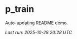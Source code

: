 # p_train

Auto-updating README demo.

<!--START_SECTION:status-->
_Last run: 2025-10-28 20:28 UTC_
<!--END_SECTION:status-->














































































































































































































































































































































































































































































































































































































































































































































































































































































































































































































































































































































































































































































































































































































































































































































